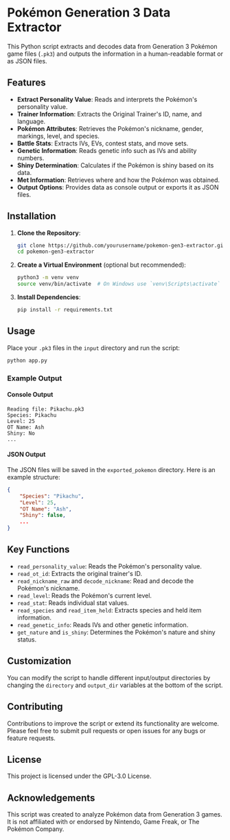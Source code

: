 
# Pokémon Generation 3 Data Extractor

This Python script extracts and decodes data from Generation 3 Pokémon game files (`.pk3`) and outputs the information in a human-readable format or as JSON files.

## Features

- **Extract Personality Value**: Reads and interprets the Pokémon's personality value.
- **Trainer Information**: Extracts the Original Trainer's ID, name, and language.
- **Pokémon Attributes**: Retrieves the Pokémon's nickname, gender, markings, level, and species.
- **Battle Stats**: Extracts IVs, EVs, contest stats, and move sets.
- **Genetic Information**: Reads genetic info such as IVs and ability numbers.
- **Shiny Determination**: Calculates if the Pokémon is shiny based on its data.
- **Met Information**: Retrieves where and how the Pokémon was obtained.
- **Output Options**: Provides data as console output or exports it as JSON files.

## Installation

1. **Clone the Repository**:
    ```bash
    git clone https://github.com/yourusername/pokemon-gen3-extractor.git
    cd pokemon-gen3-extractor
    ```

2. **Create a Virtual Environment** (optional but recommended):
    ```bash
    python3 -m venv venv
    source venv/bin/activate  # On Windows use `venv\Scripts\activate`
    ```

3. **Install Dependencies**:
    ```bash
    pip install -r requirements.txt
    ```

## Usage

Place your `.pk3` files in the `input` directory and run the script:

```bash
python app.py
```

### Example Output

#### Console Output
```plaintext
Reading file: Pikachu.pk3
Species: Pikachu
Level: 25
OT Name: Ash
Shiny: No
...
```

#### JSON Output

The JSON files will be saved in the `exported_pokemon` directory. Here is an example structure:

```json
{
    "Species": "Pikachu",
    "Level": 25,
    "OT Name": "Ash",
    "Shiny": false,
    ...
}
```

## Key Functions

- `read_personality_value`: Reads the Pokémon's personality value.
- `read_ot_id`: Extracts the original trainer's ID.
- `read_nickname_raw` and `decode_nickname`: Read and decode the Pokémon's nickname.
- `read_level`: Reads the Pokémon's current level.
- `read_stat`: Reads individual stat values.
- `read_species` and `read_item_held`: Extracts species and held item information.
- `read_genetic_info`: Reads IVs and other genetic information.
- `get_nature` and `is_shiny`: Determines the Pokémon's nature and shiny status.

## Customization

You can modify the script to handle different input/output directories by changing the `directory` and `output_dir` variables at the bottom of the script.

## Contributing

Contributions to improve the script or extend its functionality are welcome. Please feel free to submit pull requests or open issues for any bugs or feature requests.

## License

This project is licensed under the GPL-3.0 License.

## Acknowledgements

This script was created to analyze Pokémon data from Generation 3 games. It is not affiliated with or endorsed by Nintendo, Game Freak, or The Pokémon Company.

